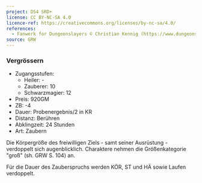 ```yaml
---
project: DS4 SRD+
license: CC BY-NC-SA 4.0
licence-ref: https://creativecommons.org/licenses/by-nc-sa/4.0/
references: 
  - Fanwerk for Dungeonslayers © Christian Kennig (https://www.dungeonslayers.net/)
source: GRW
---
```


### Vergrössern

- Zugangsstufen:
  - Heiler: -
  - Zauberer: 10
  - Schwarzmagier: 12
- Preis: 920GM
- ZB: -4
- Dauer: Probenergebnis/2 in KR
- Distanz: Berühren
- Abklingzeit: 24 Stunden
- Art: Zaubern

Die Körpergröße des freiwilligen Ziels - samt seiner Ausrüstung - verdoppelt sich augenblicklich. Charaktere nehmen die Größenkategorie "groß" (sh. GRW S. 104) an.

Für die Dauer des Zauberspruchs werden KÖR, ST und HÄ sowie Laufen verdoppelt.

